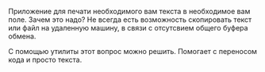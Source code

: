 Приложение для печати необходимого вам текста в необходимое вам поле.
Зачем это надо?
Не всегда есть возможность скопировать текст или файл на удаленную машину, в связи с отсутсвием общего буфера обмена.

С помощью утилиты этот вопрос можно решить. Помогает с переносом кода и просто текста. 
